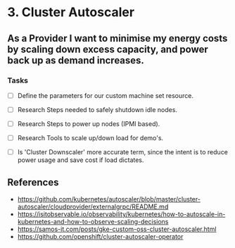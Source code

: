 # 3. Cluster Autoscaler

## As a Provider I want to minimise my energy costs by scaling down excess capacity, and power back up as demand increases.

### Tasks

- [ ] Define the parameters for our custom machine set resource.
- [ ] Research Steps needed to safely shutdown idle nodes.
- [ ] Research Steps to power up nodes (IPMI based).
- [ ] Research Tools to scale up/down load for demo's.
- [ ] Is 'Cluster Downscaler' more accurate term, since the intent is to reduce power usage and save cost if load dictates. 


## References

- https://github.com/kubernetes/autoscaler/blob/master/cluster-autoscaler/cloudprovider/externalgrpc/README.md
- https://isitobservable.io/observability/kubernetes/how-to-autoscale-in-kubernetes-and-how-to-observe-scaling-decisions
- https://samos-it.com/posts/gke-custom-oss-cluster-autoscaler.html
- https://github.com/openshift/cluster-autoscaler-operator
